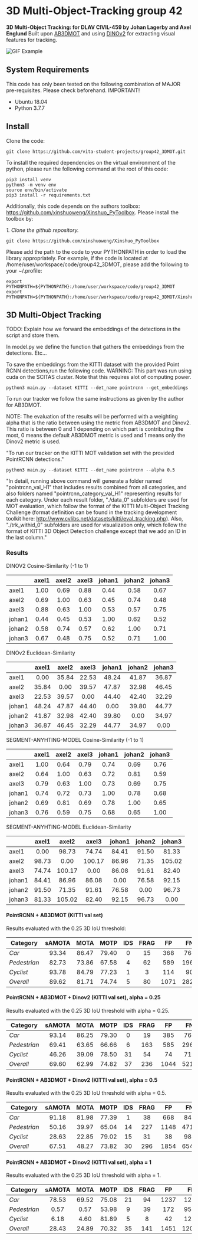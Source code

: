 # 3D Multi-Object-Tracking group 42

<b>3D Multi-Object Tracking: for DLAV CIVIL-459 by Johan Lagerby and Axel Englund</b>
Built upon [AB3DMOT](https://github.com/xinshuoweng/AB3DMOT) and using [DINOv2](https://github.com/facebookresearch/dinov2) for extracting visual features for tracking.

![GIF Example](our_viz.gif)

## System Requirements

This code has only been tested on the following combination of MAJOR pre-requisites. Please check beforehand. IMPORTANT!

* Ubuntu 18.04
* Python 3.7.7

## Install
Clone the code:
~~~shell
git clone https://github.com/vita-student-projects/group42_3DMOT.git
~~~
To install the required dependencies on the virtual environment of the python, please run the following command at the root of this code:

```
pip3 install venv
python3 -m venv env
source env/bin/activate
pip3 install -r requirements.txt
```
Additionally, this code depends on the authors toolbox: https://github.com/xinshuoweng/Xinshuo_PyToolbox. Please install the toolbox by:

*1. Clone the github repository.*
~~~shell
git clone https://github.com/xinshuoweng/Xinshuo_PyToolbox
~~~

Please add the path to the code to your PYTHONPATH in order to load the library appropriately. For example, if the code is located at /home/user/workspace/code/group42_3DMOT, please add the following to your ~/.profile:
```
export PYTHONPATH=${PYTHONPATH}:/home/user/workspace/code/group42_3DMOT
export PYTHONPATH=${PYTHONPATH}:/home/user/workspace/code/group42_3DMOT/Xinshuo_PyToolbox
```
## 3D Multi-Object Tracking
TODO: Explain how we forward the embeddings of the detections in the script and store them.

In model.py we define the function that gathers the embeddings from the detections. Etc...

To save the embeddings from the KITTI dataset with the provided Point RCNN detections,run the following code. 
WARNING: This part was run using cuda on the SCITAS cluster. Note that this requires alot of computing power.
~~~shell
python3 main.py --dataset KITTI --det_name pointrcnn --get_embeddings 
~~~
To run our tracker we follow the same instructions as given by the author for AB3DMOT.

NOTE: The evaluation of the results will be performed with a weighting alpha that is the ratio between using the metric from AB3DMOT and Dinov2. This ratio is between 0 and 1 depending on which part is contributing the most, 0 means the default AB3DMOT metric is used and 1 means only the Dinov2 metric is used.


"To run our tracker on the KITTI MOT validation set with the provided PointRCNN detections."
~~~shell
python3 main.py --dataset KITTI --det_name pointrcnn --alpha 0.5
~~~
"In detail, running above command will generate a folder named "pointrcnn_val_H1" that includes results combined from all categories, and also folders named "pointrcnn_category_val_H1" representing results for each category. Under each result folder, "./data_0" subfolders are used for MOT evaluation, which follow the format of the KITTI Multi-Object Tracking Challenge (format definition can be found in the tracking development toolkit here: http://www.cvlibs.net/datasets/kitti/eval_tracking.php). Also, "./trk_withid_0" subfolders are used for visualization only, which follow the format of KITTI 3D Object Detection challenge except that we add an ID in the last column."
### Results

DINOV2 Cosine-Similarity (-1 to 1) 

|                                  |axel1|axel2|axel3|johan1|johan2|johan3|
|----------------------------------|:----:|:----:|:----:|:----:|:----:|:----:|
| axel1                            | 1.00| 0.69| 0.88| 0.44| 0.58| 0.67|
| axel2                            | 0.69| 1.00| 0.63| 0.45| 0.74| 0.48|
| axel3                            | 0.88| 0.63| 1.00| 0.53| 0.57| 0.75|
| johan1                           | 0.44| 0.45| 0.53| 1.00| 0.62| 0.52|
| johan2                           | 0.58| 0.74| 0.57| 0.62| 1.00| 0.71|
| johan3                           | 0.67| 0.48| 0.75| 0.52| 0.71| 1.00|

DINOv2 Euclidean-Similarity

|                      |axel1|axel2|axel3|johan1|johan2|johan3|
|----------------------|:----:|:----:|:----:|:----:|:----:|:----:|
| axel1                | 0.00|35.84|22.53|48.24|41.87|36.87|
| axel2                |35.84| 0.00|39.57|47.87|32.98|46.45|
| axel3                |22.53|39.57| 0.00|44.40|42.40|32.29|
| johan1               |48.24|47.87|44.40| 0.00|39.80|44.77|
| johan2               |41.87|32.98|42.40|39.80| 0.00|34.97|
| johan3               |36.87|46.45|32.29|44.77|34.97| 0.00|

SEGMENT-ANYHTING-MODEL Cosine-Similarity (-1 to 1)

|        |axel1|axel2|axel3|johan1|johan2|johan3|
|--------|:---:|:---:|:---:|:----:|:----:|:----:|
| axel1  | 1.00| 0.64| 0.79| 0.74 | 0.69 | 0.76 |
| axel2  | 0.64| 1.00| 0.63| 0.72 | 0.81 | 0.59 |
| axel3  | 0.79| 0.63| 1.00| 0.73 | 0.69 | 0.75 |
| johan1 | 0.74| 0.72| 0.73| 1.00 | 0.78 | 0.68 |
| johan2 | 0.69| 0.81| 0.69| 0.78 | 1.00 | 0.65 |
| johan3 | 0.76| 0.59| 0.75| 0.68 | 0.65 | 1.00 |

SEGMENT-ANYHTING-MODEL Euclidean-Similarity

|        |axel1|axel2|axel3|johan1|johan2|johan3|
|--------|:---:|:---:|:---:|:----:|:----:|:----:|
| axel1  | 0.00|98.73|74.74|84.41 |91.50 |81.33 |
| axel2  |98.73| 0.00|100.17|86.96 |71.35 |105.02|
| axel3  |74.74|100.17| 0.00|86.08 |91.61 |82.40 |
| johan1 |84.41|86.96|86.08| 0.00 |76.58 |92.15 |
| johan2 |91.50|71.35|91.61|76.58 | 0.00 |96.73 |
| johan3 |81.33|105.02|82.40|92.15 |96.73 | 0.00 |

#### PointRCNN + AB3DMOT (KITTI val set)

Results evaluated with the 0.25 3D IoU threshold:

Category       | sAMOTA |  MOTA  |  MOTP  | IDS | FRAG |  FP  |  FN  |  FPS 
--------------- |:------:|:------:|:------:|:---:|:----:|:----:|:----:|:----:|
 *Car*          | 93.34  | 86.47  |  79.40 |  0  | 15   | 368  | 766  | 108.7
 *Pedestrian*   | 82.73  | 73.86  |  67.58 |  4  | 62   | 589  | 1965 | 119.2
 *Cyclist*      | 93.78  | 84.79  |  77.23 |  1  | 3    | 114  | 90   | 980.7
 *Overall*      | 89.62  | 81.71  |  74.74 |  5  | 80   | 1071 | 2821 | -

#### PointRCNN + AB3DMOT + Dinov2 (KITTI val set), alpha = 0.25

Results evaluated with the 0.25 3D IoU threshold with alpha = 0.25.

Category       | sAMOTA |  MOTA  |  MOTP  | IDS | FRAG |  FP  |  FN  |  FPS 
--------------- |:------:|:------:|:------:|:---:|:----:|:----:|:----:|:----:|
 *Car*          | 93.14  | 86.25  |  79.30 |  0  | 19   | 385  | 767  | -
 *Pedestrian*   | 69.41  | 63.65  |  66.66 |  6  | 163  | 585  | 2967 | -
 *Cyclist*      | 46.26  | 39.09  |  78.50 |  31 | 54   | 74   | 716  | -
 *Overall*      | 69.60  | 62.99  |  74.82 |  37 | 236  | 1044 | 5217 | -


#### PointRCNN + AB3DMOT + Dinov2 (KITTI val set), alpha = 0.5

Results evaluated with the 0.25 3D IoU threshold with alpha = 0.5.

Category       | sAMOTA |  MOTA  |  MOTP  | IDS | FRAG |  FP  |  FN  |  FPS 
--------------- |:------:|:------:|:------:|:---:|:----:|:----:|:----:|:----:|
 *Car*          | 91.18  | 81.98  |  77.39 |  1  | 38   | 668  | 841  | -
 *Pedestrian*   | 50.16  | 39.97  |  65.04 |  14 | 227  | 1148 | 4713 | -
 *Cyclist*      | 28.63  | 22.85  |  79.02 |  15 | 31   | 38   | 987  | -
 *Overall*      | 67.51  | 48.27  |  73.82 |  30 | 296  | 1854 | 6541 | -

#### PointRCNN + AB3DMOT + Dinov2 (KITTI val set), alpha = 1

Results evaluated with the 0.25 3D IoU threshold with alpha = 1.

Category       | sAMOTA |  MOTA  |  MOTP  | IDS | FRAG |  FP  |  FN  |  FPS 
--------------- |:------:|:------:|:------:|:---:|:----:|:----:|:----:|:----:|
 *Car*          | 78.53  | 69.52  |  75.08 |  21 | 94   | 1237 | 1296 | -
 *Pedestrian*   | 0.57   | 0.57   |  53.98 |  9  | 39   | 172  | 9550 | -
 *Cyclist*      | 6.18   | 4.60   |  81.89 |  5  | 8    | 42   | 1239 | -
 *Overall*      | 28.43  | 24.89  |  70.32 |  35 | 141  | 1451 | 12085| -

<!-- # AB3DMOT

<!-- <b>3D Multi-Object Tracking: A Baseline and New Evaluation Metrics (IROS 2020, ECCVW 2020)</b>

This repository contains the official python implementation for our full paper at IROS 2020 "[3D Multi-Object Tracking: A Baseline and New Evaluation Metrics](http://www.xinshuoweng.com/papers/AB3DMOT/proceeding.pdf)" and short paper "[AB3DMOT: A Baseline for 3D Multi-Object Tracking and New Evaluation Metrics](http://www.xinshuoweng.com/papers/AB3DMOT_eccvw/camera_ready.pdf)" at ECCVW 2020. Our project website and video demos are [here](http://www.xinshuoweng.com/projects/AB3DMOT/). If you find our paper or code useful, please cite our papers:

```
@article{Weng2020_AB3DMOT, 
author = {Weng, Xinshuo and Wang, Jianren and Held, David and Kitani, Kris}, 
journal = {IROS}, 
title = {{3D Multi-Object Tracking: A Baseline and New Evaluation Metrics}}, 
year = {2020} 
}
```
```
@article{Weng2020_AB3DMOT_eccvw, 
author = {Weng, Xinshuo and Wang, Jianren and Held, David and Kitani, Kris}, 
journal = {ECCVW}, 
title = {{AB3DMOT: A Baseline for 3D Multi-Object Tracking and New Evaluation Metrics}}, 
year = {2020} 
}
```

<img align="center" width="100%" src="https://github.com/xinshuoweng/AB3DMOT/blob/master/main1.gif">
<img align="center" width="100%" src="https://github.com/xinshuoweng/AB3DMOT/blob/master/main2.gif">

## Overview

- [News](#news)
- [Introduction](#introduction)
- [Installation](#installation)
- [Quick Demo on KITTI](#quick-demo-on-kitti)
- [Benchmarking](#benchmarking)
- [Acknowledgement](#acknowledgement)

## News

- Feb. 27, 2022: Added support to the nuScenes dataset and updated README
- Feb. 26, 2022: Refactored code libraries and signficantly improved performance on KITTI 3D MOT
- Aug. 06, 2020: Extend abstract (one oral) accepted at two ECCV workshops: [WiCV](https://sites.google.com/view/wicvworkshop-eccv2020/), [PAD](https://sites.google.com/view/pad2020/accepted-papers?authuser=0)
- Jul. 05, 2020: 2D MOT results on KITTI for all three categories released
- Jul. 04, 2020: Code modularized and a minor bug in KITTI evaluation for DontCare objects fixed
- Jun. 30, 2020: Paper accepted at IROS 2020
- Jan. 10, 2020: New metrics sAMOTA added and results updated
- Aug. 21, 2019: Python 3 supported
- Aug. 21, 2019: 3D MOT results on KITTI "Pedestrian" and "Cyclist" categories released
- Aug. 19, 2019: A minor bug in orientation correction fixed
- Jul. 9, 2019: Code and 3D MOT results on KITTI "Car" category released, support Python 2 only

## Introduction

3D multi-object tracking (MOT) is an essential component technology for many real-time applications such as autonomous driving or assistive robotics. However, recent works for 3D MOT tend to focus more on developing accurate systems giving less regard to computational cost and system complexity. In contrast, this work proposes a simple yet accurate real-time baseline 3D MOT system. We use an off-the-shelf 3D object detector to obtain oriented 3D bounding boxes from the LiDAR point cloud. Then, a combination of 3D Kalman filter and Hungarian algorithm is used for state estimation and data association. Although our baseline system is a straightforward combination of standard methods, we obtain the state-of-the-art results. To evaluate our baseline system, we propose a new 3D MOT extension to the official KITTI 2D MOT evaluation along with two new metrics. Our proposed baseline method for 3D MOT establishes new state-of-the-art performance on 3D MOT for KITTI, improving the 3D MOTA from 72.23 of prior art to 76.47. Surprisingly, by projecting our 3D tracking results to the 2D image plane and compare against published 2D MOT methods, our system places 2nd on the official KITTI leaderboard. Also, our proposed 3D MOT method runs at a rate of 214.7 FPS, 65 times faster than the state-of-the-art 2D MOT system. 

## Installation

Please follow carefully our provided [installation instructions](docs/INSTALL.md), to avoid errors when running the code.

## Quick Demo on KITTI

To quickly get a sense of our method's performance on the KITTI dataset, one can run the following command after installation of the code. This step does not require you to download any dataset (a small set of data is already included in this code repository).

```
python3 main.py --dataset KITTI --split val --det_name pointrcnn
python3 scripts/post_processing/trk_conf_threshold.py --dataset KITTI --result_sha pointrcnn_val_H1
python3 scripts/post_processing/visualization.py --result_sha pointrcnn_val_H1_thres --split val
```

## Benchmarking

We provide instructions (inference, evaluation and visualization) for reproducing our method's performance on various supported datasets ([KITTI](docs/KITTI.md), [nuScenes](docs/nuScenes.md)) for benchmarking purposes. 

### Acknowledgement

The idea of this method is inspired by "[SORT](https://github.com/abewley/sort)" -->